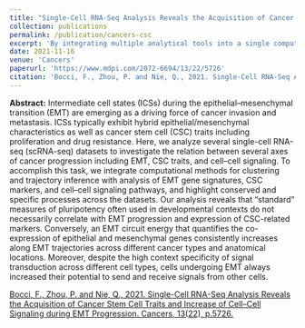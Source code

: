 ```yaml
---
title: "Single-Cell RNA-Seq Analysis Reveals the Acquisition of Cancer Stem Cell Traits and Increase of Cell–Cell Signaling during EMT Progression"
collection: publications
permalink: /publication/cancers-csc
excerpt: 'By integrating multiple analytical tools into a single computational framework, we investigated several single-cell RNA-sequencing (scRNA-seq) datasets and identified the emerging relationship between EMT, acquisition of CSC traits, and cell–cell communication.'
date: 2021-11-16
venue: 'Cancers'
paperurl: 'https://www.mdpi.com/2072-6694/13/22/5726'
citation: 'Bocci, F., Zhou, P. and Nie, Q., 2021. Single-Cell RNA-Seq Analysis Reveals the Acquisition of Cancer Stem Cell Traits and Increase of Cell–Cell Signaling during EMT Progression. Cancers, 13(22), p.5726.'
---
```

**Abstract:** Intermediate cell states (ICSs) during the epithelial–mesenchymal transition (EMT) are emerging as a driving force of cancer invasion and metastasis. ICSs typically exhibit hybrid epithelial/mesenchymal characteristics as well as cancer stem cell (CSC) traits including proliferation and drug resistance. Here, we analyze several single-cell RNA-seq (scRNA-seq) datasets to investigate the relation between several axes of cancer progression including EMT, CSC traits, and cell–cell signaling. To accomplish this task, we integrate computational methods for clustering and trajectory inference with analysis of EMT gene signatures, CSC markers, and cell–cell signaling pathways, and highlight conserved and specific processes across the datasets. Our analysis reveals that “standard” measures of pluripotency often used in developmental contexts do not necessarily correlate with EMT progression and expression of CSC-related markers. Conversely, an EMT circuit energy that quantifies the co-expression of epithelial and mesenchymal genes consistently increases along EMT trajectories across different cancer types and anatomical locations. Moreover, despite the high context specificity of signal transduction across different cell types, cells undergoing EMT always increased their potential to send and receive signals from other cells.

[Bocci, F., Zhou, P. and Nie, Q., 2021. Single-Cell RNA-Seq Analysis Reveals the Acquisition of Cancer Stem Cell Traits and Increase of Cell–Cell Signaling during EMT Progression. Cancers, 13(22), p.5726.](https://www.mdpi.com/2072-6694/13/22/5726)
